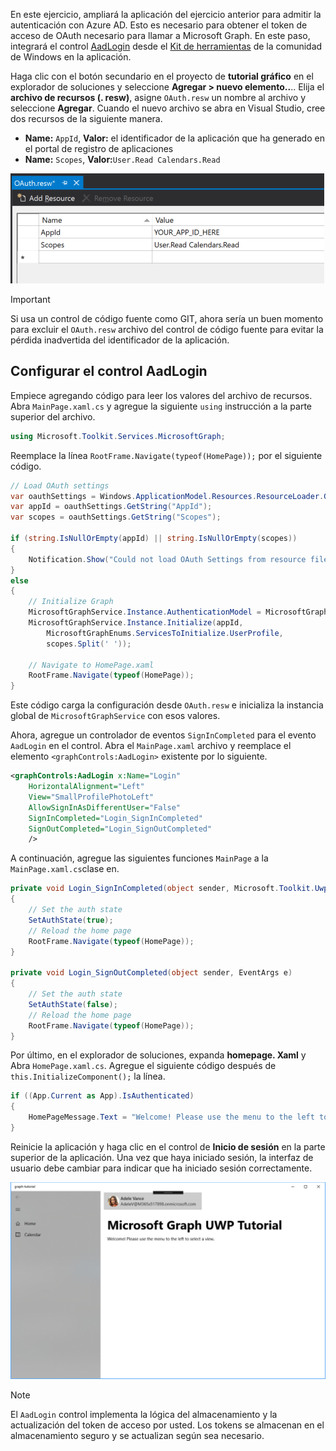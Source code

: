 <!-- markdownlint-disable MD002 MD041 -->

En este ejercicio, ampliará la aplicación del ejercicio anterior para admitir la autenticación con Azure AD. Esto es necesario para obtener el token de acceso de OAuth necesario para llamar a Microsoft Graph. En este paso, integrará el control [AadLogin](https://docs.microsoft.com/dotnet/api/microsoft.toolkit.uwp.ui.controls.graph.aadlogin?view=win-comm-toolkit-dotnet-stable) desde el [Kit de herramientas](https://github.com/Microsoft/WindowsCommunityToolkit) de la comunidad de Windows en la aplicación.

Haga clic con el botón secundario en el proyecto de **tutorial gráfico** en el explorador de soluciones y seleccione **Agregar > nuevo elemento..**.. Elija el **archivo de recursos (. resw)**, asigne `OAuth.resw` un nombre al archivo y seleccione **Agregar**. Cuando el nuevo archivo se abra en Visual Studio, cree dos recursos de la siguiente manera.

- **Name:** `AppId`, **Valor:** el identificador de la aplicación que ha generado en el portal de registro de aplicaciones
- **Name:** `Scopes`, **Valor:**`User.Read Calendars.Read`

![Una captura de pantalla del archivo OAuth. resw en el editor de Visual Studio](./images/edit-resources-01.png)

> [!IMPORTANT]
> Si usa un control de código fuente como GIT, ahora sería un buen momento para excluir el `OAuth.resw` archivo del control de código fuente para evitar la pérdida inadvertida del identificador de la aplicación.

## <a name="configure-the-aadlogin-control"></a>Configurar el control AadLogin

Empiece agregando código para leer los valores del archivo de recursos. Abra `MainPage.xaml.cs` y agregue la siguiente `using` instrucción a la parte superior del archivo.

```cs
using Microsoft.Toolkit.Services.MicrosoftGraph;
```

Reemplace la línea `RootFrame.Navigate(typeof(HomePage));` por el siguiente código.

```cs
// Load OAuth settings
var oauthSettings = Windows.ApplicationModel.Resources.ResourceLoader.GetForCurrentView("OAuth");
var appId = oauthSettings.GetString("AppId");
var scopes = oauthSettings.GetString("Scopes");

if (string.IsNullOrEmpty(appId) || string.IsNullOrEmpty(scopes))
{
    Notification.Show("Could not load OAuth Settings from resource file.");
}
else
{
    // Initialize Graph
    MicrosoftGraphService.Instance.AuthenticationModel = MicrosoftGraphEnums.AuthenticationModel.V2;
    MicrosoftGraphService.Instance.Initialize(appId,
        MicrosoftGraphEnums.ServicesToInitialize.UserProfile,
        scopes.Split(' '));

    // Navigate to HomePage.xaml
    RootFrame.Navigate(typeof(HomePage));
}
```

Este código carga la configuración desde `OAuth.resw` e inicializa la instancia global de `MicrosoftGraphService` con esos valores.

Ahora, agregue un controlador de eventos `SignInCompleted` para el evento `AadLogin` en el control. Abra el `MainPage.xaml` archivo y reemplace el elemento `<graphControls:AadLogin>` existente por lo siguiente.

```xml
<graphControls:AadLogin x:Name="Login"
    HorizontalAlignment="Left"
    View="SmallProfilePhotoLeft"
    AllowSignInAsDifferentUser="False"
    SignInCompleted="Login_SignInCompleted"
    SignOutCompleted="Login_SignOutCompleted"
    />
```

A continuación, agregue las siguientes funciones `MainPage` a la `MainPage.xaml.cs`clase en.

```cs
private void Login_SignInCompleted(object sender, Microsoft.Toolkit.Uwp.UI.Controls.Graph.SignInEventArgs e)
{
    // Set the auth state
    SetAuthState(true);
    // Reload the home page
    RootFrame.Navigate(typeof(HomePage));
}

private void Login_SignOutCompleted(object sender, EventArgs e)
{
    // Set the auth state
    SetAuthState(false);
    // Reload the home page
    RootFrame.Navigate(typeof(HomePage));
}
```

Por último, en el explorador de soluciones, expanda **homepage. Xaml** y Abra `HomePage.xaml.cs`. Agregue el siguiente código después de `this.InitializeComponent();` la línea.

```cs
if ((App.Current as App).IsAuthenticated)
{
    HomePageMessage.Text = "Welcome! Please use the menu to the left to select a view.";
}
```

Reinicie la aplicación y haga clic en el control de **Inicio de sesión** en la parte superior de la aplicación. Una vez que haya iniciado sesión, la interfaz de usuario debe cambiar para indicar que ha iniciado sesión correctamente.

![Una captura de pantalla de la aplicación después de iniciar sesión](./images/add-aad-auth-01.png)

> [!NOTE]
> El `AadLogin` control implementa la lógica del almacenamiento y la actualización del token de acceso por usted. Los tokens se almacenan en el almacenamiento seguro y se actualizan según sea necesario.

